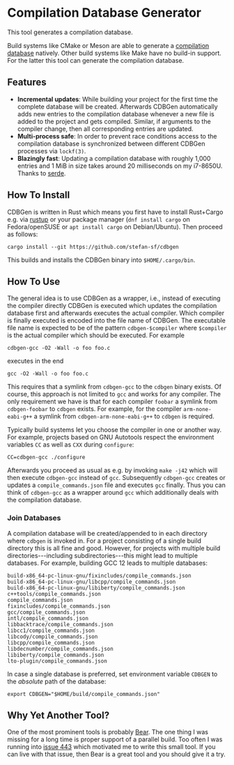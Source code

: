 # Compilation Database Generator

This tool generates a compilation database.

Build systems like CMake or Meson are able to generate a
[compilation database](https://clang.llvm.org/docs/JSONCompilationDatabase.html)
natively. Other build systems like Make have no build-in support. For the
latter this tool can generate the compilation database.

## Features

- **Incremental updates**: While building your project for the first time the
  complete database will be created. Afterwards CDBGen automatically adds new
  entries to the compilation database whenever a new file is added to the
  project and gets compiled. Similar, if arguments to the compiler change,
  then all corresponding entries are updated.
- **Multi-process safe**: In order to prevent race conditions access to the
  compilation database is synchronized between different CDBGen processes via
  `lockf(3)`.
- **Blazingly fast**: Updating a compilation database with roughly 1,000 entries
  and 1 MiB in size takes around 20 milliseconds on my i7-8650U. Thanks to
  [serde](https://serde.rs/).

## How To Install

CDBGen is written in Rust which means you first have to install Rust+Cargo e.g.
via [rustup](https://rustup.rs/) or your package manager (`dnf install cargo`
on Fedora/openSUSE or `apt install cargo` on Debian/Ubuntu). Then proceed as
follows:

```
cargo install --git https://github.com/stefan-sf/cdbgen
```

This builds and installs the CDBGen binary into `$HOME/.cargo/bin`.

## How To Use

The general idea is to use CDBGen as a wrapper, i.e., instead of executing the
compiler directly CDBGen is executed which updates the compilation database
first and afterwards executes the actual compiler. Which compiler is finally
executed is encoded into the file name of CDBGen. The executable file name is
expected to be of the pattern `cdbgen-$compiler` where `$compiler` is the
actual compiler which should be executed. For example

```
cdbgen-gcc -O2 -Wall -o foo foo.c
```

executes in the end

```
gcc -O2 -Wall -o foo foo.c
```

This requires that a symlink from `cdbgen-gcc` to the `cdbgen` binary exists.
Of course, this approach is not limited to `gcc` and works for any compiler.
The only requirement we have is that for each compiler `foobar` a symlink from
`cdbgen-foobar` to `cdbgen` exists.  For example, for the compiler
`arm-none-eabi-g++` a symlink from `cdbgen-arm-none-eabi-g++` to `cdbgen` is
required.

Typically build systems let you choose the compiler in one or another way. For
example, projects based on GNU Autotools respect the environment variables `CC`
as well as `CXX` during `configure`:

```
CC=cdbgen-gcc ./configure
```

Afterwards you proceed as usual as e.g. by invoking `make -j42` which will then
execute `cdbgen-gcc` instead of `gcc`. Subsequently `cdbgen-gcc` creates or
updates a `compile_commands.json` file and executes `gcc` finally. Thus you can
think of `cdbgen-gcc` as a wrapper around `gcc` which additionally deals with
the compilation database.

### Join Databases

A compilation database will be created/appended to in each directory where
`cdbgen` is invoked in. For a project consisting of a single build directory
this is all fine and good. However, for projects with multiple build
directories---including subdirectories---this might lead to multiple databases.
For example, building GCC 12 leads to multiple databases:

```
build-x86_64-pc-linux-gnu/fixincludes/compile_commands.json
build-x86_64-pc-linux-gnu/libcpp/compile_commands.json
build-x86_64-pc-linux-gnu/libiberty/compile_commands.json
c++tools/compile_commands.json
compile_commands.json
fixincludes/compile_commands.json
gcc/compile_commands.json
intl/compile_commands.json
libbacktrace/compile_commands.json
libcc1/compile_commands.json
libcody/compile_commands.json
libcpp/compile_commands.json
libdecnumber/compile_commands.json
libiberty/compile_commands.json
lto-plugin/compile_commands.json
```

In case a single database is preferred, set environment variable `CDBGEN` to
the _absolute_ path of the database:

```
export CDBGEN="$HOME/build/compile_commands.json"
```

## Why Yet Another Tool?

One of the most prominent tools is probably
[Bear](https://github.com/rizsotto/Bear/). The one thing I was missing for a
long time is proper support of a parallel build. Too often I was running into
[issue 443](https://github.com/rizsotto/Bear/issues/443) which motivated me to
write this small tool. If you can live with that issue, then Bear is a great
tool and you should give it a try.
